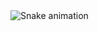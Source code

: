 
###
<br clear="both">

<img src="https://raw.githubusercontent.com/maurodesouza/maurodesouza/output/snake.svg" alt="Snake animation" />

###

